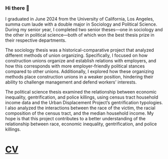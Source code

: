 ### Hi there 👋

I graduated in June 2024 from the University of California, Los Angeles, summa cum laude with a double major in Sociology and Political Science. During my senior year, I completed two senior theses—one in sociology and the other in political science—both of which won the best thesis prize in their respective departments.

The sociology thesis was a historical-comparative project that analyzed different methods of union organizing. Specifically, I focused on how construction unions organize and establish relations with employers, and how this corresponds with more employer-friendly political stances compared to other unions. Additionally, I explored how these organizing methods place construction unions in a weaker position, hindering their ability to challenge management and defend workers’ interests.

The political science thesis examined the relationship between economic inequality, gentrification, and police killings, using census tract household income data and the Urban Displacement Project’s gentrification typologies. I also analyzed the interactions between the race of the victim, the racial composition of the census tract, and the median household income. My hope is that this project contributes to a better understanding of the relationship between race, economic inequality, gentrification, and police killings.

# [CV](https://github.com/matthewacarson/matt_carson_cv/blob/main/matt_carson_cv.pdf)
<!--
**matthewacarson/matthewacarson** is a ✨ _special_ ✨ repository because its `README.md` (this file) appears on your GitHub profile.

Here are some ideas to get you started:

- 🔭 I’m currently working on ...
- 🌱 I’m currently learning ...
- 👯 I’m looking to collaborate on ...
- 🤔 I’m looking for help with ...
- 💬 Ask me about ...
- 📫 How to reach me: ...
- 😄 Pronouns: ...
- ⚡ Fun fact: ...
-->
